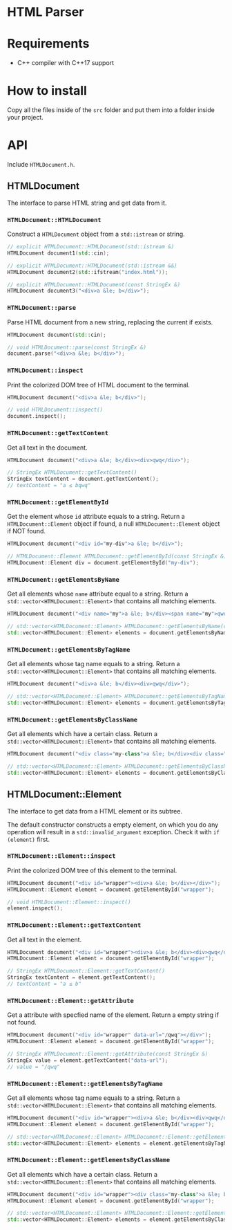 # HTML Parser
# Requirements
* C++ compiler with C++17 support

# How to install
Copy all the files inside of the `src` folder and put them into a folder inside your project.

# API
Include `HTMLDocument.h`.

## HTMLDocument
The interface to parse HTML string and get data from it.

### `HTMLDocument::HTMLDocument`
Construct a `HTMLDocument` object from a `std::istream` or string.

```cpp
// explicit HTMLDocument::HTMLDocument(std::istream &)
HTMLDocument document1(std::cin);

// explicit HTMLDocument::HTMLDocument(std::istream &&)
HTMLDocument document2(std::ifstream("index.html"));

// explicit HTMLDocument::HTMLDocument(const StringEx &)
HTMLDocument document3("<div>a &le; b</div>");
```

### `HTMLDocument::parse`
Parse HTML document from a new string, replacing the current if exists.

```cpp
HTMLDocument document(std::cin);

// void HTMLDocument::parse(const StringEx &)
document.parse("<div>a &le; b</div>");
```

### `HTMLDocument::inspect`
Print the colorized DOM tree of HTML document to the terminal.

```cpp
HTMLDocument document("<div>a &le; b</div>");

// void HTMLDocument::inspect()
document.inspect();
```

### `HTMLDocument::getTextContent`
Get all text in the document.

```cpp
HTMLDocument document("<div>a &le; b</div><div>qwq</div>");

// StringEx HTMLDocument::getTextContent()
StringEx textContent = document.getTextContent();
// textContent = "a ≤ bqwq"
```

### `HTMLDocument::getElementById`
Get the element whose `id` attribute equals to a string. Return a `HTMLDocument::Element` object if found, a null `HTMLDocument::Element` object if NOT found.

```cpp
HTMLDocument document("<div id="my-div">a &le; b</div>");

// HTMLDocument::Element HTMLDocument::getElementById(const StringEx &)
HTMLDocument::Element div = document.getElementById("my-div");
```

### `HTMLDocument::getElementsByName`
Get all elements whose `name` attribute equal to a string. Return a `std::vector<HTMLDocument::Element>` that contains all matching elements.

```cpp
HTMLDocument document("<div name="my">a &le; b</div><span name="my">qwq</span>");

// std::vector<HTMLDocument::Element> HTMLDocument::getElementsByName(const StringEx &)
std::vector<HTMLDocument::Element> elements = document.getElementsByName("my");
```

### `HTMLDocument::getElementsByTagName`
Get all elements whose tag name equals to a string. Return a `std::vector<HTMLDocument::Element>` that contains all matching elements.

```cpp
HTMLDocument document("<div>a &le; b</div><div>qwq</div>");

// std::vector<HTMLDocument::Element> HTMLDocument::getElementsByTagName(const StringEx &)
std::vector<HTMLDocument::Element> elements = document.getElementsByTagName("div");
```

### `HTMLDocument::getElementsByClassName`
Get all elements which have a certain class. Return a `std::vector<HTMLDocument::Element>` that contains all matching elements.

```cpp
HTMLDocument document("<div class="my-class">a &le; b</div><div class="my-class">qwq</div>");

// std::vector<HTMLDocument::Element> HTMLDocument::getElementsByClassName(const StringEx &)
std::vector<HTMLDocument::Element> elements = document.getElementsByClassName("my-class");
```

## HTMLDocument::Element
The interface to get data from a HTML element or its subtree.

The default constructor constructs a empty element, on which you do any operation will result in a `std::invalid_argument` exception. Check it with `if (element)` first.

### `HTMLDocument::Element::inspect`
Print the colorized DOM tree of this element to the terminal.

```cpp
HTMLDocument document("<div id="wrapper"><div>a &le; b</div></div>");
HTMLDocument::Element element = document.getElementById("wrapper");

// void HTMLDocument::Element::inspect()
element.inspect();
```

### `HTMLDocument::Element::getTextContent`
Get all text in the element.

```cpp
HTMLDocument document("<div id="wrapper"><div>a &le; b</div><div>qwq</div></div>");
HTMLDocument::Element element = document.getElementById("wrapper");

// StringEx HTMLDocument::Element::getTextContent()
StringEx textContent = element.getTextContent();
// textContent = "a ≤ b"
```

### `HTMLDocument::Element::getAttribute`
Get a attribute with specfied name of the element. Return a empty string if not found.

```cpp
HTMLDocument document("<div id="wrapper" data-url="/qwq"></div>");
HTMLDocument::Element element = document.getElementById("wrapper");

// StringEx HTMLDocument::Element::getAttribute(const StringEx &)
StringEx value = element.getTextContent("data-url");
// value = "/qwq"
```

### `HTMLDocument::Element::getElementsByTagName`
Get all elements whose tag name equals to a string. Return a `std::vector<HTMLDocument::Element>` that contains all matching elements.

```cpp
HTMLDocument document("<div id="wrapper"><div>a &le; b</div><div>qwq</div></div>");
HTMLDocument::Element element = document.getElementById("wrapper");

// std::vector<HTMLDocument::Element> HTMLDocument::Element::getElementsByTagName(const StringEx &)
std::vector<HTMLDocument::Element> elements = element.getElementsByTagName("div");
```

### `HTMLDocument::Element::getElementsByClassName`
Get all elements which have a certain class. Return a `std::vector<HTMLDocument::Element>` that contains all matching elements.

```cpp
HTMLDocument document("<div id="wrapper"><div class="my-class">a &le; b</div><div class="my-class">qwq</div></div>");
HTMLDocument::Element element = document.getElementById("wrapper");

// std::vector<HTMLDocument::Element> HTMLDocument::Element::getElementsByClassName(const StringEx &)
std::vector<HTMLDocument::Element> elements = element.getElementsByClassName("my-class");
```
